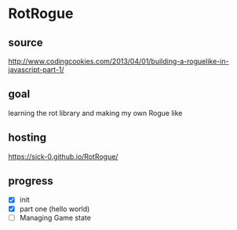 # RotRogue

## source
http://www.codingcookies.com/2013/04/01/building-a-roguelike-in-javascript-part-1/

## goal
learning the rot library and making my own Rogue like

## hosting
https://sick-0.github.io/RotRogue/

## progress
- [x] init
- [x] part one (hello world)
- [ ] Managing Game state